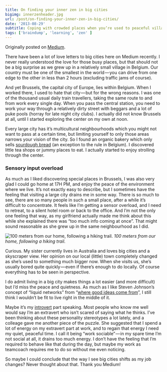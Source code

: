```yaml
---
title: On finding your inner zen in big cities
bigimg: innerzenheader.jpg
url: /post/on-finding-your-inner-zen-in-big-cities/
date: '2013-08-29'
subtitle: Coping with crowded places when you’re used to peaceful villages
tags: ['braindump', 'learning', 'zen' ]
---
```


Originally posted on [Medium](https://medium.com/@woutergroenev/on-finding-your-inner-zen-in-big-cities-c2be933114e3).

There have been a lot of love letters to big cities here on Medium recently. I never really understood the love for those busy places, but that should not be a big surprise as we grew up in a relatively small village in Belgium. Our country must be one of the smallest in the world — you can drive from one edge to the other in less than 2 hours (excluding traffic jams of course).

And yet Brussels, the capital city of Europe, lies within Belgium. When I worked there, I used to hate that city — but for the wrong reasons. I was one of the thousand usual daily train travellers, taking the same route to and from work every single day. When you pass the central station, you need to work your way through a relatively dirty street with beggars and a lot of puke pools (horray for late night city clubs). I actually did not know Brussels at all, until I started exploring the center on my own at noon.

Every large city has it’s multicultural neighbourhoods which you might not want to pass at a certain time, but limiting yourself to only those areas narrows your vision of the city.
So I found an organic bakery which only sells [sourdough bread](http://www.redzuurdesem.be) (an exception to the rule in Belgium). I discovered little tea shops or jummy places to eat. I actually started to enjoy strolling through the center.

### Sensory input overload

As much as I liked discovering special places in Brussels, I was also very glad I could go home at 17H PM, and enjoy the peace of the environment where we live. It’s not exactly easy to describe, but I sometimes have the feeling that visiting a large city drains me in some way. There is so much to see, there are so many people in such a small place, after a while it’s difficult to concentrate. It feels like I’m getting a sensor overload, and I need to retreat, to a silent hotel room or back to the office.
And I’m not the only one feeling that way, as my girlfriend actually made me think about this while she explained there was “too much info coming at once”. That might sound reasonable as she grew up in the same neighbourhood as I did.

![100 meters from our home, following a hiking trail.](/img/koe.jpg)
_100 meters from our home, following a hiking trail._

Curious. My sister currently lives in Australia and loves big cities and a skyscraper view. Her opinion on our local (little) town completely changed as she’s used to something much bigger now. When she visits us, she’s usually bored quite quickly — even if there’s enough to do locally. Of course everything has to be seen in perspective.

I do admit living in a big city makes things a lot easier (and more difficult) but I’d miss the peace and quietness. As much as I like Steven Johnson’s concept of “liquid networks” from “[where good ideas come from](http://www.goodreads.com/book/show/8034188-where-good-ideas-come-from?from_search=true)”, I still think I wouldn’t be fit to live right in the middle of it.

Maybe it’s my [introvert](http://www.goodreads.com/book/show/8520610-quiet?from_search=true) part speaking. Most people who know me well would say I’m an extravert who isn’t scared of saying what he thinks. I’ve been thinking about these personality stereotypes a lot lately, and a colleage gave me another piece of the puzzle. She suggested that I spend a lot of energy on my extravert part at work, and to regain that energy I need my quiet, peaceful time. I call it being “work sociable” — in my spare time I’m not social at all, it drains too much energy. I don’t have the feeling that I’m required to behave like that during the day, but maybe my work as teamcoach requires me to do so without me even noticing.

So maybe I could conclude that the way I see big cities shifts as my job changes? Never thought about that. Thank you Medium!